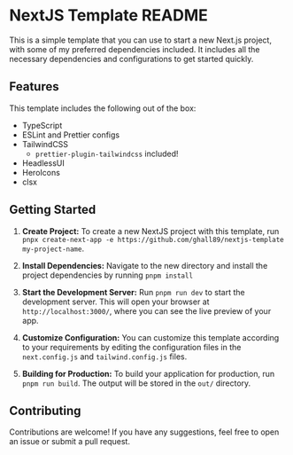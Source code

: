# NextJS Template README

This is a simple template that you can use to start a new Next.js project, with some of my preferred dependencies included. It includes all the necessary dependencies and configurations to get started quickly.

## Features

This template includes the following out of the box:

- TypeScript
- ESLint and Prettier configs
- TailwindCSS
  - `prettier-plugin-tailwindcss` included!
- HeadlessUI
- HeroIcons
- clsx

## Getting Started

1. **Create Project:**
   To create a new NextJS project with this template, run `pnpx create-next-app -e https://github.com/ghall89/nextjs-template my-project-name`.

2. **Install Dependencies:**
   Navigate to the new directory and install the project dependencies by running `pnpm install`

3. **Start the Development Server:**
   Run `pnpm run dev` to start the development server. This will open your browser at `http://localhost:3000/`, where you can see the live preview of your app.

4. **Customize Configuration:**
   You can customize this template according to your requirements by editing the configuration files in the `next.config.js` and `tailwind.config.js` files.

5. **Building for Production:**
   To build your application for production, run `pnpm run build`. The output will be stored in the `out/` directory.

## Contributing

Contributions are welcome! If you have any suggestions, feel free to open an issue or submit a pull request.

